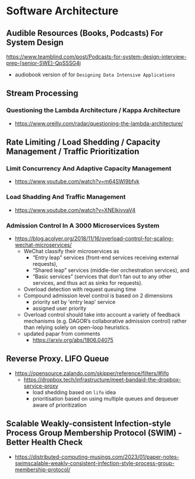 # Software Architecture

## Audible Resources (Books, Podcasts) For System Design
https://www.teamblind.com/post/Podcasts-for-system-design-interview-prep-[senior-SWE]-QpSSSG4j
- audiobook version of for `Designing Data Intensive Applications`

## Stream Processing

### Questioning the Lambda Architecture / Kappa Architecture
- https://www.oreilly.com/radar/questioning-the-lambda-architecture/

## Rate Limiting / Load Shedding / Capacity Management / Traffic Prioritization

### Limit Concurrency And Adaptive Capacity Management
- https://www.youtube.com/watch?v=m64SWl9bfvk

### Load Shadding And Traffic Management
- https://www.youtube.com/watch?v=XNEIkivvaV4

### Admission Control In A 3000 Microservices System
- https://blog.acolyer.org/2018/11/16/overload-control-for-scaling-wechat-microservices/
    - WeChat classify their microservices as 
        - “Entry leap” services (front-end services receiving external requests), 
        - “Shared leap” services (middle-tier orchestration services), and 
        - “Basic services” (services that don’t fan out to any other services, and thus act as sinks for requests).
    - Overload detection with request queuing time
    - Compound admission level control is based on 2 dimensions
        - priority set by 'entry leap' service
        - assigned user priority
    - Overload control should take into account a variety of feedback mechanisms (e.g. DAGOR’s collaborative admission control) rather than relying solely on open-loop heuristics.
    - updated papar from comments
        - https://arxiv.org/abs/1806.04075    

## Reverse Proxy. LIFO Queue
- https://opensource.zalando.com/skipper/reference/filters/#lifo
    - https://dropbox.tech/infrastructure/meet-bandaid-the-dropbox-service-proxy
        - load shedding based on `lifo` idea
        - prioritisation based on using multiple queues and dequeuer aware of prioritization

## Scalable Weakly-consistent Infection-style Process Group Membership Protocol (SWIM) - Better Health Check
- https://distributed-computing-musings.com/2023/01/paper-notes-swimscalable-weakly-consistent-infection-style-process-group-membership-protocol/

